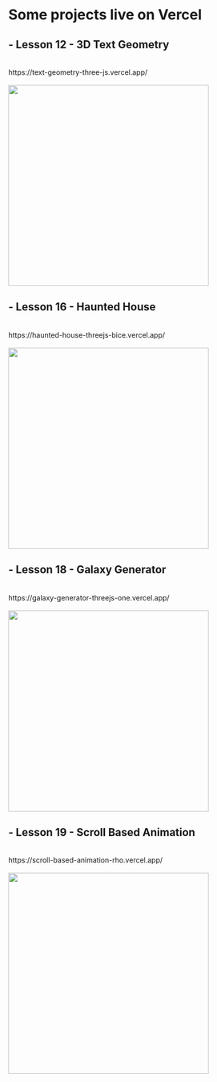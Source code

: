<h1>Some projects live on Vercel</h1>

<h2> - Lesson 12 - 3D Text Geometry</h2> <br>
https://text-geometry-three-js.vercel.app/ <br><br>
<img src="https://github.com/user-attachments/assets/8eca2b54-d737-40b1-99bb-58fddc13a061" width="400">


<h2> - Lesson 16 - Haunted House</h2> <br>
https://haunted-house-threejs-bice.vercel.app/ <br><br>
<img src="https://github.com/user-attachments/assets/5484916f-c18a-40ef-876c-6fbfee2f9394" width="400">

<h2> - Lesson 18 - Galaxy Generator</h2> <br>
https://galaxy-generator-threejs-one.vercel.app/ <br><br>
<img src="https://github.com/user-attachments/assets/03c40bbb-7399-428f-a77b-5760f5b8352e" width="400">

<h2> - Lesson 19 - Scroll Based Animation </h2> <br>
https://scroll-based-animation-rho.vercel.app/ <br><br>
<img src="https://github.com/user-attachments/assets/5facfd65-9aa1-463e-857a-cd5c39baeaf9" width="400">

